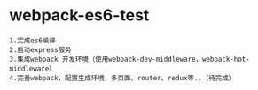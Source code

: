 # webpack-es6-test
    1.完成es6编译
    2.启动express服务
    3.集成webpack 开发环境（使用webpack-dev-middleware，webpack-hot-middleware）
    4.完善webpack，配置生成环境，多页面、router、redux等..（待完成）
